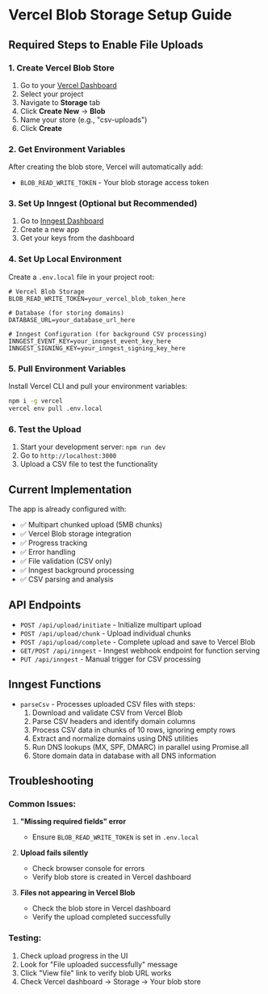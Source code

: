 # Vercel Blob Storage Setup Guide

## Required Steps to Enable File Uploads

### 1. Create Vercel Blob Store

1. Go to your [Vercel Dashboard](https://vercel.com/dashboard)
2. Select your project
3. Navigate to **Storage** tab
4. Click **Create New** → **Blob**
5. Name your store (e.g., "csv-uploads")
6. Click **Create**

### 2. Get Environment Variables

After creating the blob store, Vercel will automatically add:
- `BLOB_READ_WRITE_TOKEN` - Your blob storage access token

### 3. Set Up Inngest (Optional but Recommended)

1. Go to [Inngest Dashboard](https://app.inngest.com/)
2. Create a new app
3. Get your keys from the dashboard

### 4. Set Up Local Environment

Create a `.env.local` file in your project root:

```env
# Vercel Blob Storage
BLOB_READ_WRITE_TOKEN=your_vercel_blob_token_here

# Database (for storing domains)
DATABASE_URL=your_database_url_here

# Inngest Configuration (for background CSV processing)
INNGEST_EVENT_KEY=your_inngest_event_key_here
INNGEST_SIGNING_KEY=your_inngest_signing_key_here
```

### 5. Pull Environment Variables

Install Vercel CLI and pull your environment variables:

```bash
npm i -g vercel
vercel env pull .env.local
```

### 6. Test the Upload

1. Start your development server: `npm run dev`
2. Go to `http://localhost:3000`
3. Upload a CSV file to test the functionality

## Current Implementation

The app is already configured with:
- ✅ Multipart chunked upload (5MB chunks)
- ✅ Vercel Blob storage integration
- ✅ Progress tracking
- ✅ Error handling
- ✅ File validation (CSV only)
- ✅ Inngest background processing
- ✅ CSV parsing and analysis

## API Endpoints

- `POST /api/upload/initiate` - Initialize multipart upload
- `POST /api/upload/chunk` - Upload individual chunks
- `POST /api/upload/complete` - Complete upload and save to Vercel Blob
- `GET/POST /api/inngest` - Inngest webhook endpoint for function serving
- `PUT /api/inngest` - Manual trigger for CSV processing

## Inngest Functions

- `parseCsv` - Processes uploaded CSV files with steps:
  1. Download and validate CSV from Vercel Blob
  2. Parse CSV headers and identify domain columns
  3. Process CSV data in chunks of 10 rows, ignoring empty rows
  4. Extract and normalize domains using DNS utilities
  5. Run DNS lookups (MX, SPF, DMARC) in parallel using Promise.all
  6. Store domain data in database with all DNS information

## Troubleshooting

### Common Issues:

1. **"Missing required fields" error**
   - Ensure `BLOB_READ_WRITE_TOKEN` is set in `.env.local`

2. **Upload fails silently**
   - Check browser console for errors
   - Verify blob store is created in Vercel dashboard

3. **Files not appearing in Vercel Blob**
   - Check the blob store in Vercel dashboard
   - Verify the upload completed successfully

### Testing:

1. Check upload progress in the UI
2. Look for "File uploaded successfully" message
3. Click "View file" link to verify blob URL works
4. Check Vercel dashboard → Storage → Your blob store
